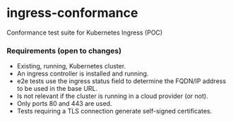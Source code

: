 # ingress-conformance
Conformance test suite for Kubernetes Ingress (POC)

### Requirements (open to changes)

- Existing, running, Kubernetes cluster.
- An ingress controller is installed and running.
- e2e tests use the ingress status field to determine the FQDN/IP address to be used in the base URL.
- Is not relevant if the cluster is running in a cloud provider (or not).
- Only ports 80 and 443 are used.
- Tests requiring a TLS connection generate self-signed certificates.
